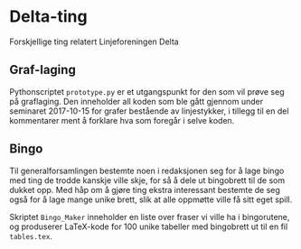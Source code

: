 # Delta-ting
Forskjellige ting relatert Linjeforeningen Delta

## Graf-laging
Pythonscriptet `prototype.py` er et utgangspunkt for den som vil prøve seg på graflaging. Den inneholder all koden som ble gått gjennom under seminaret 2017-10-15 for grafer bestående av linjestykker, i tillegg til en del kommentarer ment å forklare hva som foregår i selve koden.

## Bingo
Til generalforsamlingen bestemte noen i redaksjonen seg for å lage bingo med ting de trodde kanskje ville skje, for så å dele ut bingobrett til de som dukket opp. Med håp om å gjøre ting ekstra interessant bestemte de seg også for å lage mange unike brett, slik at alle oppmøtte ville få sitt eget spill.

Skriptet `Bingo_Maker` inneholder en liste over fraser vi ville ha i bingorutene, og produserer LaTeX-kode for 100 unike tabeller med bingobrett ut til en fil `tables.tex`.
